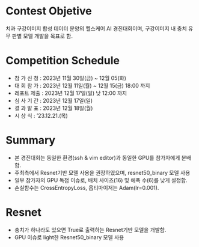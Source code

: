 # Contest Objetive
치과 구강이미지 합성 데이터 분양의 헬스케어 AI 경진대회이며, 구강이미지 내 충치 유무 판별 모델 개발을 목표로 함.

# Competition Schedule
- 참 가 신 청 : 2023년 11월 30일(금) ~ 12월 05(화)
- 대 회 참 가 : 2023년 12월 11일(월) ~ 12월 15(금) 18:00 까지
- 레포트 제출 : 2023년 12월 17일(일) 낮 12:00 까지
- 심 사 기 간 : 2023년 12월 17일(일)
- 결 과 발 표 : 2023년 12월 18일(월)
- 시 상 식 : ’23.12.21.(목)

# Summary
- 본 경진대회는 동일한 환경(ssh & vim editor)과 동일한 GPU를 참가자에게 분배함.
- 주최측에서 Resnet기반 모델 사용을 권장하였으며, resnet50_binary 모델 사용
- 일부 참가자의 GPU 독점 이슈로, 배치 사이즈(16) 및 에폭 수(6)를 낮게 설정함.
- 손실함수는 CrossEntropyLoss, 옵티마이저는 Adam(lr=0.001).

# Resnet
- 충치가 하나라도 있으면 True로 출력하는 Resnet기반 모델을 개발함.
- GPU 이슈로 light한 Resnet50_binary 모델 사용
